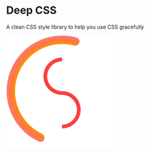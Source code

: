 # Deep CSS

A clean CSS style library to help you use CSS gracefully

![logo](./docs/public/logo.png)